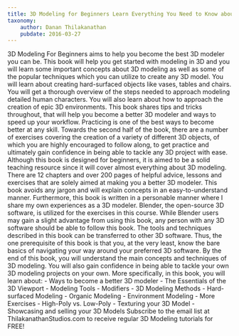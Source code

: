 ```yaml
---
title: 3D Modeling for Beginners Learn Everything You Need to Know about 3D Modeling!
taxonomy:
	author: Danan Thilakanathan
	pubdate: 2016-03-27
---
```

3D Modeling For Beginners aims to help you become the best 3D modeler you can be. This book will help you get started with modeling in 3D and you will learn some important concepts about 3D modeling as well as some of the popular techniques which you can utilize to create any 3D model. You will learn about creating hard-surfaced objects like vases, tables and chairs. You will get a thorough overview of the steps needed to approach modeling detailed human characters. You will also learn about how to approach the creation of epic 3D environments. This book shares tips and tricks throughout, that will help you become a better 3D modeler and ways to speed up your workflow. Practicing is one of the best ways to become better at any skill. Towards the second half of the book, there are a number of exercises covering the creation of a variety of different 3D objects, of which you are highly encouraged to follow along, to get practice and ultimately gain confidence in being able to tackle any 3D project with ease. Although this book is designed for beginners, it is aimed to be a solid teaching resource since it will cover almost everything about 3D modeling. There are 12 chapters and over 200 pages of helpful advice, lessons and exercises that are solely aimed at making you a better 3D modeler. This book avoids any jargon and will explain concepts in an easy-to-understand manner. Furthermore, this book is written in a personable manner where I share my own experiences as a 3D modeler. Blender, the open-source 3D software, is utilized for the exercises in this course. While Blender users may gain a slight advantage from using this book, any person with any 3D software should be able to follow this book. The tools and techniques described in this book can be transferred to other 3D software. Thus, the one prerequisite of this book is that you, at the very least, know the bare basics of navigating your way around your preferred 3D software. By the end of this book, you will understand the main concepts and techniques of 3D modeling. You will also gain confidence in being able to tackle your own 3D modeling projects on your own. More specifically, in this book, you will learn about: - Ways to become a better 3D modeler - The Essentials of the 3D Viewport - Modeling Tools - Modifiers - 3D Modeling Methods - Hard-surfaced Modeling - Organic Modeling - Environment Modeling - More Exercises - High-Poly vs. Low-Poly - Texturing your 3D Model - Showcasing and selling your 3D Models Subscribe to the email list at ThilakanathanStudios.com to receive regular 3D Modeling tutorials for FREE!